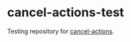 # cancel-actions-test

Testing repository for [cancel-actions](https://github.com/remal-github-actions/cancel-actions).
